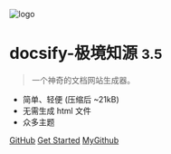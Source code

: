 <!-- _coverpage.md -->

![logo](https://docsify.js.org/_media/icon.svg)

# docsify-极境知源 <small>3.5</small>

> 一个神奇的文档网站生成器。

- 简单、轻便 (压缩后 ~21kB)
- 无需生成 html 文件
- 众多主题

[GitHub](https://github.com/docsifyjs/docsify/)
[Get Started](README)
[MyGithub](https://github.com/mecat204)